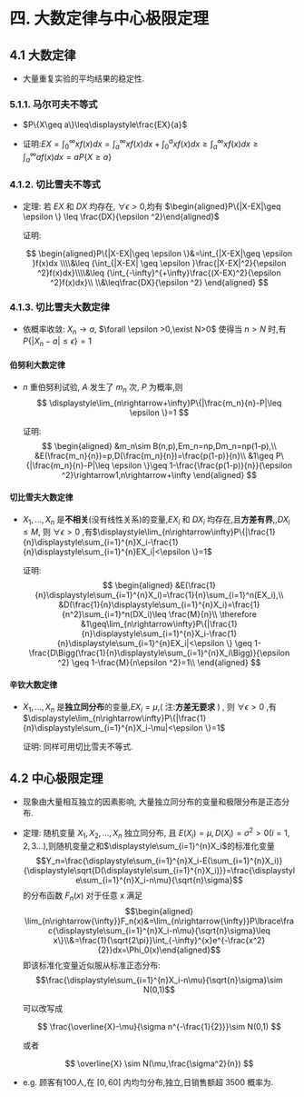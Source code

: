 # 四. 大数定律与中心极限定理

## 4.1 大数定律

+ 大量重复实验的平均结果的稳定性.

### 5.1.1. 马尔可夫不等式

+ $P\{X\geq a\}\leq\displaystyle\frac{EX}{a}$

+ 证明:$EX=\displaystyle\int_0^{\infty}xf(x)dx=\int_a^{\infty}xf(x)dx+\int_0^{a}xf(x)dx\geq\int_a^{\infty}xf(x)dx\geq\int_a^{\infty}af(x)dx=aP\{X\geq a\}$

### 4.1.2. 切比雪夫不等式

+ 定理: 若 $EX$ 和 $DX$ 均存在, $\forall \epsilon >0$,均有 $\begin{aligned}P\{|X-EX|\geq \epsilon \} \leq \frac{DX}{\epsilon ^2}\end{aligned}$

  证明:

   $$
   \begin{aligned}P\{|X-EX|\geq \epsilon \}&=\int_{|X-EX|\geq \epsilon }f(x)dx \\\\&\leq {\int_{|X-EX|
   \geq \epsilon }\frac{|X-EX|^2}{\epsilon ^2}f(x)dx}\\\\&\leq {\int_{-\infty}^{+\infty}\frac{(X-EX)^2}{\epsilon ^2}f(x)dx}\\ \\&\leq\frac{DX}{\epsilon ^2}
   \end{aligned}
   $$

### 4.1.3. 切比雪夫大数定律

+ 依概率收敛: $X_n \rightarrow a$, $\forall \epsilon >0,\exist N>0$ 使得当 $n>N$ 时,有 $P\{|X_n-a| \leq \epsilon \}=1$

####  伯努利大数定律

+ $n$ 重伯努利试验, $A$ 发生了 $m_n$ 次, $P$ 为概率,则 
  $$
  \displaystyle\lim_{n\rightarrow+\infty}P\{|\frac{m_n}{n}-P|\leq \epsilon \}=1
  $$
  
  证明:
  $$
  \begin{aligned}
  &m_n\sim B(n,p),Em_n=np,Dm_n=np(1-p),\\
  &E(\frac{m_n}{n})=p,D(\frac{m_n}{n})=\frac{p(1-p)}{n}\\
  &1\geq P\{|\frac{m_n}{n}-P|\leq \epsilon \}\geq 1-\frac{\frac{p(1-p)}{n}}{\epsilon ^2}\rightarrow1,n\rightarrow+\infty
  \end{aligned}
  $$

#### 切比雪夫大数定律

+ $X_1,...,X_n$ 是**不相关**(没有线性关系)的变量,$EX_i$ 和 $DX_i$ 均存在,且**方差有界**,,$DX_i \leq M$, 则 $\forall\epsilon >0$ ,有$\displaystyle\lim_{n\rightarrow\infty}P\{|\frac{1}{n}\displaystyle\sum_{i=1}^{n}X_i-\frac{1}{n}\displaystyle\sum_{i=1}^{n}EX_i|<\epsilon \}=1$

  证明:
    $$
    \begin{aligned}
    &E(\frac{1}{n}\displaystyle\sum_{i=1}^{n}X_i)=\frac{1}{n}\sum_{i=1}^n(EX_i),\\
    &D(\frac{1}{n}\displaystyle\sum_{i=1}^{n}X_i)=\frac{1}{n^2}\sum_{i=1}^n(DX_i)\leq \frac{M}{n}\\
    \therefore  &1\geq\lim_{n\rightarrow\infty}P\{|\frac{1}{n}\displaystyle\sum_{i=1}^{n}X_i-\frac{1}{n}\displaystyle\sum_{i=1}^{n}EX_i|<\epsilon \} \geq 1-\frac{D\Bigg(\frac{1}{n}\displaystyle\sum_{i=1}^{n}X_i\Bigg)}{\epsilon ^2} \geq 1-\frac{M}{n\epsilon ^2}=1\\
    \end{aligned}
    $$

#### 辛钦大数定律

+ $X_1,...,X_n$ 是**独立同分布**的变量,$EX_i=\mu$,( 注:**方差无要求** ) , 则 $\forall\epsilon >0$ ,有$\displaystyle\lim_{n\rightarrow\infty}P\{|\frac{1}{n}\displaystyle\sum_{i=1}^{n}X_i-\mu|<\epsilon \}=1$

  证明: 同样可用切比雪夫不等式.

## 4.2 中心极限定理

+ 现象由大量相互独立的因素影响, 大量独立同分布的变量和极限分布是正态分布.

+ 定理: 随机变量 $X_1, X_2,...,X_n$ 独立同分布, 且 $E(X_i)=\mu,D(X_i)=\sigma^2>0(i=1,2,3...),$则随机变量之和$\displaystyle\sum_{i=1}^{n}X_i$的标准化变量
  $$Y_n=\frac{\displaystyle\sum_{i=1}^{n}X_i-E(\sum_{i=1}^{n}X_i)}{\displaystyle\sqrt{D(\displaystyle\sum_{i=1}^{n}X_i)}}=\frac{\displaystyle\sum_{i=1}^{n}X_i-n\mu}{\sqrt{n}\sigma}$$ 
  的分布函数 $F_n(x)$ 对于任意 x 满足
  $$\begin{aligned}
  \lim_{n\rightarrow{\infty}}F_n(x)&=\lim_{n\rightarrow{\infty}}P\lbrace\frac{\displaystyle\sum_{i=1}^{n}X_i-n\mu}{\sqrt{n}\sigma}\leq x\}\\&=\frac{1}{\sqrt{2\pi}}\int_{-\infty}^{x}e^{-\frac{x^2}{2}}dx=\Phi_0(x)\end{aligned}$$
  即该标准化变量近似服从标准正态分布:
  $$\frac{\displaystyle\sum_{i=1}^{n}X_i-n\mu}{\sqrt{n}\sigma}\sim N(0,1)$$

  可以改写成

  $$
  \frac{\overline{X}-\mu}{\sigma n^{-\frac{1}{2}}}\sim N(0,1)
  $$
  
  或者
  
  $$
  \overline{X} \sim N(\mu,\frac{\sigma^2}{n})
  $$

+ e.g. 顾客有$100$人,在 $[0,60]$ 内均匀分布,独立,日销售额超 3500 概率为.